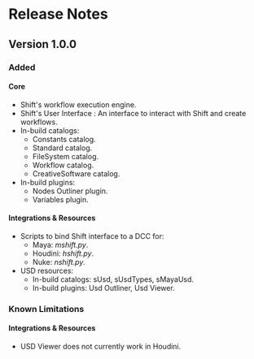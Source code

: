 # Release Notes

## Version 1.0.0

### Added

#### Core

- Shift's workflow execution engine.
- Shift's User Interface : An interface to interact with Shift and create workflows.
- In-build catalogs:
    - Constants catalog.
    - Standard catalog.
    - FileSystem catalog.
    - Workflow catalog.
    - CreativeSoftware catalog.
- In-build plugins:
    - Nodes Outliner plugin.
    - Variables plugin.

#### Integrations & Resources

- Scripts to bind Shift interface to a DCC for:
    - Maya: *mshift.py*.
    - Houdini: *hshift.py*.
    - Nuke: *nshift.py*.
- USD resources:
    - In-build catalogs: sUsd, sUsdTypes, sMayaUsd.
    - In-build plugins: Usd Outliner, Usd Viewer.


### Known Limitations

#### Integrations & Resources

- USD Viewer does not currently work in Houdini.